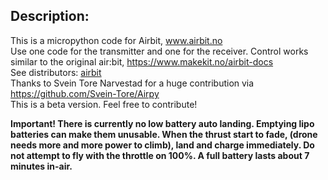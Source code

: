 

## Description:
This is a micropython code for Airbit, <a href="https://www.airbit.no">www.airbit.no</a><br>
Use one code for the transmitter and one for the receiver. Control works similar to the original air:bit, https://www.makekit.no/airbit-docs <br>
See distributors:  <a href="https://www.makekit.no/findreseller">airbit</a><br>
Thanks to Svein Tore Narvestad for a huge contribution via https://github.com/Svein-Tore/Airpy <br>
This is a beta version. Feel free to contribute!<br>

<b>Important! There is currently no low battery auto landing. Emptying lipo batteries can make them unusable. When the thrust start to fade, (drone needs more and more power to climb), land and charge immediately. Do not attempt to fly with the throttle on 100%. A full battery lasts about 7 minutes in-air.</b>

